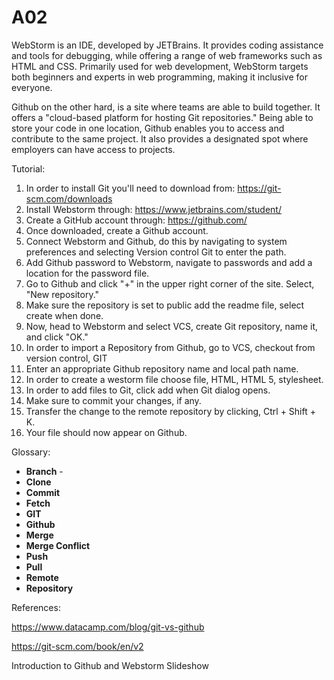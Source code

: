 # A02

WebStorm is an IDE, developed by JETBrains. It provides coding assistance and tools for debugging, while offering a range of web frameworks such as HTML and CSS. Primarily used for web development, WebStorm targets both beginners and experts in web programming, making it inclusive for everyone.

Github on the other hard, is a site where teams are able to build together. It offers a "cloud-based platform for hosting Git repositories." Being able to store your code in one location, Github enables you to access and contribute to the same project. It also provides a designated spot where employers can have access to projects.

Tutorial: 
1. In order to install Git you'll need to download from: https://git-scm.com/downloads
2. Install Webstorm through: https://www.jetbrains.com/student/
3. Create a GitHub account through: https://github.com/
4. Once downloaded, create a Github account.
5. Connect Webstorm and Github, do this by navigating to system preferences and selecting Version control Git to enter the path.
6. Add Github password to Webstorm, navigate to passwords and add a location for the password file.
7. Go to Github and click "+" in the upper right corner of the site. Select, "New repository."
8. Make sure the repository is set to public add the readme file, select create when done.
9. Now, head to Webstorm and select VCS, create Git repository, name it, and click "OK."
10. In order to import a Repository from Github, go to VCS, checkout from version control, GIT
11. Enter an appropriate Github repository name and local path name.
12. In order to create a westorm file choose file, HTML, HTML 5, stylesheet.
13. In order to add files to Git, click add when Git dialog opens.
14. Make sure to commit your changes, if any.
15. Transfer the change to the remote repository by clicking, Ctrl + Shift + K.
16. Your file should now appear on Github.

Glossary:

- **Branch** - 
- **Clone**
- **Commit**
- **Fetch**
- **GIT**
- **Github**
- **Merge**
- **Merge Conflict**
- **Push**
- **Pull**
- **Remote**
- **Repository**

References: 

https://www.datacamp.com/blog/git-vs-github

https://git-scm.com/book/en/v2

Introduction to Github and Webstorm Slideshow
